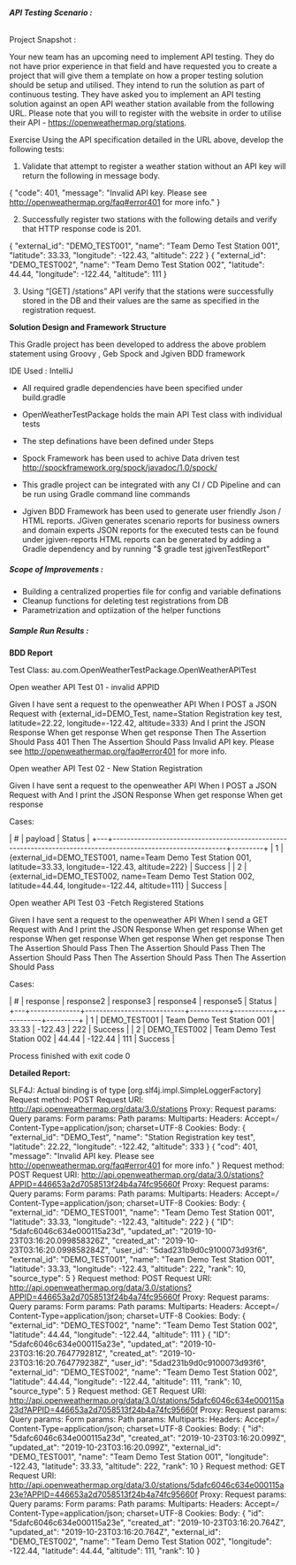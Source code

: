 
###### **_API Testing Scenario :_**

Project Snapshot :

Your new team has an upcoming need to implement API testing. They do not have prior experience in that field and have requested you to create a project
that will give them a template on how a proper testing solution should be setup and utilised. They intend to run the solution as part of continuous testing.
They have asked you to implement an API testing solution against an open API weather station available from the following URL. Please note that you will
to register with the website in order to utilise their API - https://openweathermap.org/stations.

Exercise
Using the API specification detailed in the URL above, develop the following tests:
1. Validate that attempt to register a weather station without an API key will return the following in message body.

{
 "code": 401,
 "message": "Invalid API key. Please see http://openweathermap.org/faq#error401 for more info."
}

2. Successfully register two stations with the following details and verify that HTTP response code is 201.

{
 "external_id": "DEMO_TEST001",
 "name": "Team Demo Test Station 001",
 "latitude": 33.33,
 "longitude": -122.43,
 "altitude": 222
}
{
 "external_id": "DEMO_TEST002",
 "name": "Team Demo Test Station 002",
 "latitude": 44.44,
 "longitude": -122.44,
 "altitude": 111
}

3. Using “[GET] /stations” API verify that the stations were successfully stored in the DB and their values are the same as specified in the
registration request.


**Solution Design and Framework Structure**

This Gradle project has been developed to address the above problem statement using Groovy , Geb Spock and Jgiven BDD framework

IDE Used : IntelliJ 

- All required gradle dependencies have been specified under build.gradle

- OpenWeatherTestPackage holds the main API Test class with individual tests

- The step definations have been defined under Steps

- Spock Framework has been used to achive Data driven test
  http://spockframework.org/spock/javadoc/1.0/spock/

- This gradle project can be integrated with any CI / CD Pipeline and can be run using Gradle command line commands

- Jgiven BDD Framework has been used to generate user friendly Json / HTML reports. JGiven generates scenario reports for business owners and domain experts
  JSON reports for the executed tests can be found under jgiven-reports
  HTML reports can be generated by adding a Gradle dependency and by running "$ gradle test jgivenTestReport"


##### **_Scope of Improvements :_**

- Building a centralized properties file for config and variable definations
- Cleanup functions for deleting test registrations from DB 
- Parametrization and optiization of the helper functions


##### **_Sample Run Results :_**

**BDD Report**

Test Class: au.com.OpenWeatherTestPackage.OpenWeatherAPITest

 Open weather API Test 01 - invalid APPID

   Given I have sent a request to the openweather API
    When I POST a JSON Request with {external_id=DEMO_Test, name=Station Registration key test, latitude=22.22, longitude=-122.42, altitude=333}
     And I print the JSON Response
    When get response
    When get response
    Then The Assertion Should Pass 401
    Then The Assertion Should Pass Invalid API key. Please see http://openweathermap.org/faq#error401 for more info.


 Open weather API Test 02 - New Station Registration

   Given I have sent a request to the openweather API
    When I POST a JSON Request with <payload>
     And I print the JSON Response
    When get response
    When get response

  Cases:

   | # | payload                                                                                                      | Status  |
   +---+--------------------------------------------------------------------------------------------------------------+---------+
   | 1 | {external_id=DEMO_TEST001, name=Team Demo Test Station 001, latitude=33.33, longitude=-122.43, altitude=222} | Success |
   | 2 | {external_id=DEMO_TEST002, name=Team Demo Test Station 002, latitude=44.44, longitude=-122.44, altitude=111} | Success |


 Open weather API Test 03 -Fetch Registered Stations

   Given I have sent a request to the openweather API
    When I send a GET Request with
     And I print the JSON Response
    When get response
    When get response
    When get response
    When get response
    When get response
    Then The Assertion Should Pass <response>
    Then The Assertion Should Pass <response2>
    Then The Assertion Should Pass <response3>
    Then The Assertion Should Pass <response4>
    Then The Assertion Should Pass <response5>

  Cases:

   | # | response     | response2                  | response3 | response4 | response5 | Status  |
   +---+--------------+----------------------------+-----------+-----------+-----------+---------+
   | 1 | DEMO_TEST001 | Team Demo Test Station 001 |     33.33 |   -122.43 |       222 | Success |
   | 2 | DEMO_TEST002 | Team Demo Test Station 002 |     44.44 |   -122.44 |       111 | Success |


Process finished with exit code 0

**Detailed Report:**

SLF4J: Actual binding is of type [org.slf4j.impl.SimpleLoggerFactory]
Request method:	POST
Request URI:	http://api.openweathermap.org/data/3.0/stations
Proxy:			<none>
Request params:	<none>
Query params:	<none>
Form params:	<none>
Path params:	<none>
Multiparts:		<none>
Headers:		Accept=*/*
				Content-Type=application/json; charset=UTF-8
Cookies:		<none>
Body:
{
    "external_id": "DEMO_Test",
    "name": "Station Registration key test",
    "latitude": 22.22,
    "longitude": -122.42,
    "altitude": 333
}
{
    "cod": 401,
    "message": "Invalid API key. Please see http://openweathermap.org/faq#error401 for more info."
}
Request method:	POST
Request URI:	http://api.openweathermap.org/data/3.0/stations?APPID=446653a2d7058513f24b4a74fc95660f
Proxy:			<none>
Request params:	<none>
Query params:	<none>
Form params:	<none>
Path params:	<none>
Multiparts:		<none>
Headers:		Accept=*/*
				Content-Type=application/json; charset=UTF-8
Cookies:		<none>
Body:
{
    "external_id": "DEMO_TEST001",
    "name": "Team Demo Test Station 001",
    "latitude": 33.33,
    "longitude": -122.43,
    "altitude": 222
}
{
    "ID": "5dafc6046c634e000115a23d",
    "updated_at": "2019-10-23T03:16:20.099858326Z",
    "created_at": "2019-10-23T03:16:20.099858284Z",
    "user_id": "5dad231b9d0c9100073d93f6",
    "external_id": "DEMO_TEST001",
    "name": "Team Demo Test Station 001",
    "latitude": 33.33,
    "longitude": -122.43,
    "altitude": 222,
    "rank": 10,
    "source_type": 5
}
Request method:	POST
Request URI:	http://api.openweathermap.org/data/3.0/stations?APPID=446653a2d7058513f24b4a74fc95660f
Proxy:			<none>
Request params:	<none>
Query params:	<none>
Form params:	<none>
Path params:	<none>
Multiparts:		<none>
Headers:		Accept=*/*
				Content-Type=application/json; charset=UTF-8
Cookies:		<none>
Body:
{
    "external_id": "DEMO_TEST002",
    "name": "Team Demo Test Station 002",
    "latitude": 44.44,
    "longitude": -122.44,
    "altitude": 111
}
{
    "ID": "5dafc6046c634e000115a23e",
    "updated_at": "2019-10-23T03:16:20.764779281Z",
    "created_at": "2019-10-23T03:16:20.764779238Z",
    "user_id": "5dad231b9d0c9100073d93f6",
    "external_id": "DEMO_TEST002",
    "name": "Team Demo Test Station 002",
    "latitude": 44.44,
    "longitude": -122.44,
    "altitude": 111,
    "rank": 10,
    "source_type": 5
}
Request method:	GET
Request URI:	http://api.openweathermap.org/data/3.0/stations/5dafc6046c634e000115a23d?APPID=446653a2d7058513f24b4a74fc95660f
Proxy:			<none>
Request params:	<none>
Query params:	<none>
Form params:	<none>
Path params:	<none>
Multiparts:		<none>
Headers:		Accept=*/*
				Content-Type=application/json; charset=UTF-8
Cookies:		<none>
Body:			<none>
{
    "id": "5dafc6046c634e000115a23d",
    "created_at": "2019-10-23T03:16:20.099Z",
    "updated_at": "2019-10-23T03:16:20.099Z",
    "external_id": "DEMO_TEST001",
    "name": "Team Demo Test Station 001",
    "longitude": -122.43,
    "latitude": 33.33,
    "altitude": 222,
    "rank": 10
}
Request method:	GET
Request URI:	http://api.openweathermap.org/data/3.0/stations/5dafc6046c634e000115a23e?APPID=446653a2d7058513f24b4a74fc95660f
Proxy:			<none>
Request params:	<none>
Query params:	<none>
Form params:	<none>
Path params:	<none>
Multiparts:		<none>
Headers:		Accept=*/*
				Content-Type=application/json; charset=UTF-8
Cookies:		<none>
Body:			<none>
{
    "id": "5dafc6046c634e000115a23e",
    "created_at": "2019-10-23T03:16:20.764Z",
    "updated_at": "2019-10-23T03:16:20.764Z",
    "external_id": "DEMO_TEST002",
    "name": "Team Demo Test Station 002",
    "longitude": -122.44,
    "latitude": 44.44,
    "altitude": 111,
    "rank": 10
}


